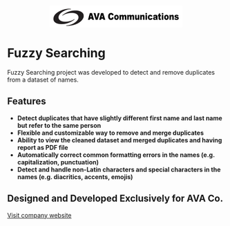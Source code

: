 <p align="center">
    <a href="https://ava.ir/index.php/en/" target="_blank">
        <img src="/public/images/logo_md.png" alt="AVA Co.">
    </a>
</p>


# Fuzzy Searching

Fuzzy Searching project was developed to detect and remove duplicates from a dataset of names.


## Features

- **Detect duplicates that have slightly different first name and last name but refer to the same person**
- **Flexible and customizable way to remove and merge duplicates**
- **Ability to view the cleaned dataset and merged duplicates and having report as PDF file**
- **Automatically correct common formatting errors in the names (e.g. capitalization, punctuation)**
- **Detect and handle non-Latin characters and special characters in the names (e.g. diacritics, accents, emojis)**


## Designed and Developed Exclusively for AVA Co.

<a href="https://ava.ir/index.php/en/" target="_blank">Visit company website</a>
